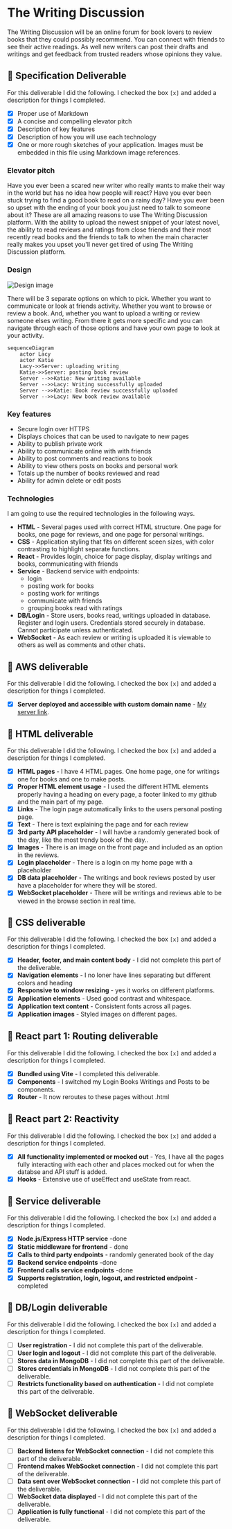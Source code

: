 # The Writing Discussion


The Writing Discussion will be an online forum for book lovers to review books that they could possibly recommend. You can connect with friends to see their active readings. As well new writers can post their drafts and writings and get feedback from trusted readers whose opinions they value.


## 🚀 Specification Deliverable

For this deliverable I did the following. I checked the box `[x]` and added a description for things I completed.

- [x] Proper use of Markdown
- [x] A concise and compelling elevator pitch
- [x] Description of key features
- [x] Description of how you will use each technology
- [x] One or more rough sketches of your application. Images must be embedded in this file using Markdown image references.

### Elevator pitch

Have you ever been a scared new writer who really wants to make their way in the world but has no idea how people will react? 
Have you ever been stuck trying to find a good book to read on a rainy day? Have you ever been so upset with the ending of your book 
you just need to talk to someone about it? These are all amazing reasons to use The Writing Discussion platform. 
With the ability to upload the newest snippet of your latest novel, the ability to read reviews and ratings from close friends 
and their most recently read books and the friends to talk to when the main character really makes you upset you'll never get 
tired of using The Writing Discussion platform. 

### Design

![Design image](startup.jpg)

There will be 3 separate options on which to pick. Whether you want to communicate or look at friends activity. Whether you want to browse or review a book. And, whether you want to upload a writing or review someone elses writing. From there it gets more specific and you can navigate through each of those options and have your own page to look at your activity.

```mermaid
sequenceDiagram
    actor Lacy
    actor Katie
    Lacy->>Server: uploading writing
    Katie->>Server: posting book review
    Server -->>Katie: New writing available
    Server -->>Lacy: Writing successfully uploaded
    Server -->>Katie: Book review successfully uploaded
    Server -->>Lacy: New book review available
```

### Key features

- Secure login over HTTPS
- Displays choices that can be used to navigate to new pages
- Ability to publish private work
- Ability to communicate online with with friends
- Ability to post comments and reactions to book
- Ability to view others posts on books and personal work
- Totals up the number of books reviewed and read
- Ability for admin delete or edit posts

### Technologies

I am going to use the required technologies in the following ways.

- **HTML** - Several pages used with correct HTML structure. One page for books, one page for reviews, and one page for personal writings.
- **CSS** - Application styling that fits on different sceen sizes, with color contrasting to highlight separate functions.
- **React** - Provides login, choice for page display, display writings and books, communicating with friends
- **Service** - Backend service with endpoints:
    - login
    - posting work for books
    - posting work for writings
    - communicate with friends
    - grouping books read with ratings
- **DB/Login** - Store users, books read, writings uploaded in database. Register and login users. 
Credentials stored securely in database. Cannot participate unless authenticated.
- **WebSocket** - As each review or writing is uploaded it is viewable to others as well as comments and other chats.

## 🚀 AWS deliverable

For this deliverable I did the following. I checked the box `[x]` and added a description for things I completed.

- [x] **Server deployed and accessible with custom domain name** - [My server link](https://webprogramming.click).

## 🚀 HTML deliverable

For this deliverable I did the following. I checked the box `[x]` and added a description for things I completed.

- [X] **HTML pages** - I have 4 HTML pages. One home page, one for writings one for books and one to make posts.
- [X] **Proper HTML element usage** - I used the different HTML elements properly having a heading on every page, a footer linked to my github and the main part of my page.
- [X] **Links** - The login page automatically links to the users personal posting page.
- [X] **Text** - There is text explaining the page and for each review
- [X] **3rd party API placeholder** - I will havbe a randomly generated book of the day, like the most trendy book of the day..
- [X] **Images** - There is an image on the front page and included as an option in the reviews.
- [X] **Login placeholder** - There is a login on my home page with a placeholder
- [X] **DB data placeholder** - The writings and book reviews posted by user have a placeholder for where they will be stored. 
- [X] **WebSocket placeholder** - There will be writings and reviews able to be viewed in the browse section in real time.

## 🚀 CSS deliverable

For this deliverable I did the following. I checked the box `[x]` and added a description for things I completed.

- [X] **Header, footer, and main content body** - I did not complete this part of the deliverable.
- [X] **Navigation elements** - I no loner have lines separating but different colors and heading
- [X] **Responsive to window resizing** - yes it works on different platforms.
- [X] **Application elements** - Used good contrast and whitespace.
- [X] **Application text content** - Consistent fonts across all pages.
- [X] **Application images** - Styled images on different pages.

## 🚀 React part 1: Routing deliverable

For this deliverable I did the following. I checked the box `[x]` and added a description for things I completed.

- [X] **Bundled using Vite** - I completed this deliverable.
- [X] **Components** - I switched my Login Books Writings and Posts to be components.
- [X] **Router** - It now reroutes to these pages without .html

## 🚀 React part 2: Reactivity

For this deliverable I did the following. I checked the box `[x]` and added a description for things I completed.

- [X] **All functionality implemented or mocked out** - Yes, I have all the pages fully interacting with each other and places mocked out for when the databse and API stuff is added.
- [X] **Hooks** - Extensive use of useEffect and useState from react.

## 🚀 Service deliverable

For this deliverable I did the following. I checked the box `[x]` and added a description for things I completed.

- [X] **Node.js/Express HTTP service** -done
- [X] **Static middleware for frontend** - done
- [X] **Calls to third party endpoints** - randomly generated book of the day
- [X] **Backend service endpoints** -done
- [X] **Frontend calls service endpoints** -done
- [X] **Supports registration, login, logout, and restricted endpoint** - completed

## 🚀 DB/Login deliverable

For this deliverable I did the following. I checked the box `[x]` and added a description for things I completed.

- [ ] **User registration** - I did not complete this part of the deliverable.
- [ ] **User login and logout** - I did not complete this part of the deliverable.
- [ ] **Stores data in MongoDB** - I did not complete this part of the deliverable.
- [ ] **Stores credentials in MongoDB** - I did not complete this part of the deliverable.
- [ ] **Restricts functionality based on authentication** - I did not complete this part of the deliverable.

## 🚀 WebSocket deliverable

For this deliverable I did the following. I checked the box `[x]` and added a description for things I completed.

- [ ] **Backend listens for WebSocket connection** - I did not complete this part of the deliverable.
- [ ] **Frontend makes WebSocket connection** - I did not complete this part of the deliverable.
- [ ] **Data sent over WebSocket connection** - I did not complete this part of the deliverable.
- [ ] **WebSocket data displayed** - I did not complete this part of the deliverable.
- [ ] **Application is fully functional** - I did not complete this part of the deliverable.
